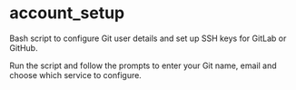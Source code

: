# account_setup

Bash script to configure Git user details and set up SSH keys for
GitLab or GitHub.

Run the script and follow the prompts to enter your Git name, email and
choose which service to configure.
